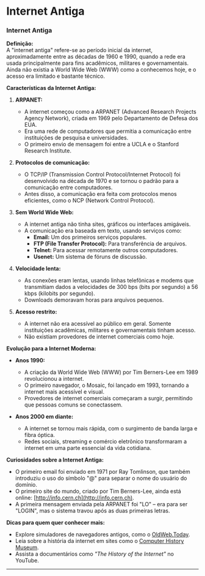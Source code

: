 # Internet Antiga


### **Internet Antiga**
**Definição:**  
A "internet antiga" refere-se ao período inicial da internet, aproximadamente entre as décadas de 1960 e 1990, quando a rede era usada principalmente para fins acadêmicos, militares e governamentais. Ainda não existia a World Wide Web (WWW) como a conhecemos hoje, e o acesso era limitado e bastante técnico.

**Características da Internet Antiga:**
1. **ARPANET:**  
   - A internet começou como a ARPANET (Advanced Research Projects Agency Network), criada em 1969 pelo Departamento de Defesa dos EUA.  
   - Era uma rede de computadores que permitia a comunicação entre instituições de pesquisa e universidades.  
   - O primeiro envio de mensagem foi entre a UCLA e o Stanford Research Institute.

2. **Protocolos de comunicação:**  
   - O TCP/IP (Transmission Control Protocol/Internet Protocol) foi desenvolvido na década de 1970 e se tornou o padrão para a comunicação entre computadores.  
   - Antes disso, a comunicação era feita com protocolos menos eficientes, como o NCP (Network Control Protocol).

3. **Sem World Wide Web:**  
   - A internet antiga não tinha sites, gráficos ou interfaces amigáveis.  
   - A comunicação era baseada em texto, usando serviços como:  
     - **Email:** Um dos primeiros serviços populares.  
     - **FTP (File Transfer Protocol):** Para transferência de arquivos.  
     - **Telnet:** Para acessar remotamente outros computadores.  
     - **Usenet:** Um sistema de fóruns de discussão.

4. **Velocidade lenta:**  
   - As conexões eram lentas, usando linhas telefônicas e modems que transmitiam dados a velocidades de 300 bps (bits por segundo) a 56 kbps (kilobits por segundo).  
   - Downloads demoravam horas para arquivos pequenos.

5. **Acesso restrito:**  
   - A internet não era acessível ao público em geral. Somente instituições acadêmicas, militares e governamentais tinham acesso.  
   - Não existiam provedores de internet comerciais como hoje.

**Evolução para a Internet Moderna:**
- **Anos 1990:**  
  - A criação da World Wide Web (WWW) por Tim Berners-Lee em 1989 revolucionou a internet.  
  - O primeiro navegador, o Mosaic, foi lançado em 1993, tornando a internet mais acessível e visual.  
  - Provedores de internet comerciais começaram a surgir, permitindo que pessoas comuns se conectassem.

- **Anos 2000 em diante:**  
  - A internet se tornou mais rápida, com o surgimento de banda larga e fibra óptica.  
  - Redes sociais, streaming e comércio eletrônico transformaram a internet em uma parte essencial da vida cotidiana.

**Curiosidades sobre a Internet Antiga:**
- O primeiro email foi enviado em 1971 por Ray Tomlinson, que também introduziu o uso do símbolo "@" para separar o nome do usuário do domínio.  
- O primeiro site do mundo, criado por Tim Berners-Lee, ainda está online: [http://info.cern.ch](http://info.cern.ch).  
- A primeira mensagem enviada pela ARPANET foi "LO" – era para ser "LOGIN", mas o sistema travou após as duas primeiras letras.

**Dicas para quem quer conhecer mais:**
- Explore simuladores de navegadores antigos, como o [OldWeb.Today](https://oldweb.today/).  
- Leia sobre a história da internet em sites como o [Computer History Museum](https://computerhistory.org/).  
- Assista a documentários como *"The History of the Internet"* no YouTube.

---

